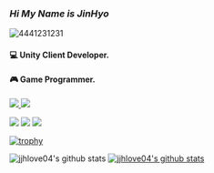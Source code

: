 ### _Hi My Name is JinHyo_
![4441231231](https://user-images.githubusercontent.com/74443267/143857463-10be2c3b-e7c2-48b5-8643-39902f243d02.gif)

#### 💻 Unity Client Developer.<br>
#### 🎮 Game Programmer.


<a href="https://jinhyocoding.tistory.com/" target="_blank"><img src="https://img.shields.io/badge/T StroyBlog-FF5722?style=for-the-badge&logo=Bloglovin&logoColor=White"/>
<a href="https://www.instagram.com/j._.h_0105/" target="_blank"><img src="https://img.shields.io/badge/Instagram-E4405F?style=for-the-badge&logo=Instagram&logoColor=white"/><br> 
 
<img src="https://img.shields.io/badge/C++-00599C?style=flat-square&logo=c%2B%2B&logoColor=white"/></a>
<img src="https://img.shields.io/badge/AfterEffect-9999FF?style=flat-square&logo=Adobe After Effects&logoColor=white"/></a>
<img src="https://img.shields.io/badge/Unity-FFFFFF?style=flat-square&logo=Unity&logoColor=black"/></a>
 
 
[![trophy](https://github-profile-trophy.vercel.app/?username=jjhlove04&row=1)](https://github.com/ryo-ma/github-profile-trophy)
  
![jjhlove04's github stats](https://github-readme-stats.vercel.app/api?username=jjhlove04&show_icons=true)
[![jjhlove04's github stats](https://github-readme-stats.vercel.app/api/top-langs/?username=jjhlove04&show_icons=true&hide_border=true&title_color=004386&icon_color=004386&layout=compact)](https://github.com/jjhlove04)
  
